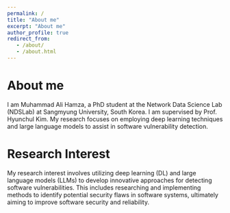 ```yaml
---
permalink: /
title: "About me"
excerpt: "About me"
author_profile: true
redirect_from: 
   - /about/
   - /about.html
---
```


# About me
I am Muhammad Ali Hamza, a PhD student at the Network Data Science Lab (NDSLab) at Sangmyung University, South Korea. I am supervised by Prof. Hyunchul Kim. My research focuses on employing deep learning techniques and large language models to assist in software vulnerability detection.

# Research Interest
My research interest involves utilizing deep learning (DL) and large language models (LLMs) to develop innovative approaches for detecting software vulnerabilities. This includes researching and implementing methods to identify potential security flaws in software systems, ultimately aiming to improve software security and reliability.
